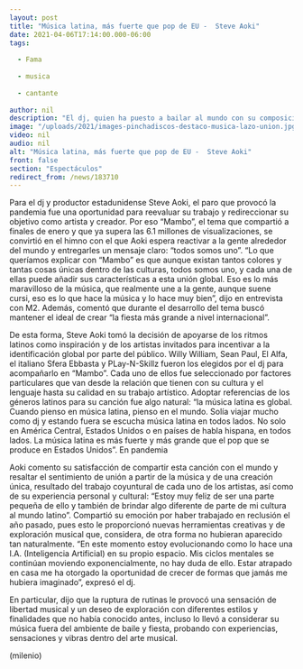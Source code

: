 ```yaml
---
layout: post
title: "Música latina, más fuerte que pop de EU -  Steve Aoki"
date: 2021-04-06T17:14:00.000-06:00
tags:
  
  - Fama
  
  - musica
  
  - cantante
  
author: nil
description: "El dj, quien ha puesto a bailar al mundo con su composición “Mambo”, destaca lo valioso que ha sido el aislamiento para su proceso creativo."
image: "/uploads/2021/images-pinchadiscos-destaco-musica-lazo-union.jpg"
video: nil
audio: nil
alt: "Música latina, más fuerte que pop de EU -  Steve Aoki"
front: false
section: "Espectáculos"
redirect_from: /news/183710
---
```


Para el dj y productor estadunidense Steve Aoki, el paro que provocó la pandemia fue una oportunidad para reevaluar su trabajo y redireccionar su objetivo como artista y creador. Por eso “Mambo”, el tema que compartió a finales de enero y que ya supera las 6.1 millones de visualizaciones, se convirtió en el himno con el que Aoki espera reactivar a la gente alrededor del mundo y entregarles un mensaje claro: “todos somos uno”. “Lo que queríamos explicar con “Mambo” es que aunque existan tantos colores y tantas cosas únicas dentro de las culturas, todos somos uno, y cada una de ellas puede añadir sus características a esta unión global. Eso es lo más maravilloso de la música, que realmente une a la gente, aunque suene cursi, eso es lo que hace la música y lo hace muy bien”, dijo en entrevista con M2. 
Además, comentó que durante el desarrollo del tema buscó mantener el ideal de crear “la fiesta más grande a nivel internacional”. 

De esta forma, Steve Aoki tomó la decisión de apoyarse de los ritmos latinos como inspiración y de los artistas invitados para incentivar a la identificación global por parte del público. Willy William, Sean Paul, El Alfa, el italiano Sfera Ebbasta y PLay-N-Skillz fueron los elegidos por el dj para acompañarlo en “Mambo”. Cada uno de ellos fue seleccionado por factores particulares que van desde la relación que tienen con su cultura y el lenguaje hasta su calidad en su trabajo artístico. Adoptar referencias de los géneros latinos para su canción fue algo natural: “la música latina es global. Cuando pienso en música latina, pienso en el mundo. Solía viajar mucho como dj y estando fuera se escucha música latina en todos lados. No solo en América Central, Estados Unidos o en países de habla hispana, en todos lados. La música latina es más fuerte y más grande que el pop que se produce en Estados Unidos”. En pandemia 

Aoki comento su satisfacción de compartir esta canción con el mundo y resaltar el sentimiento de unión a partir de la música y de una creación única, resultado del trabajo coyuntural de cada uno de los artistas, así como de su experiencia personal y cultural: “Estoy muy feliz de ser una parte pequeña de ello y también de brindar algo diferente de parte de mi cultura al mundo latino”. Compartió su emoción por haber trabajado en reclusión el año pasado, pues esto le proporcionó nuevas herramientas creativas y de exploración musical que, considera, de otra forma no hubieran aparecido tan naturalmente. “En este momento estoy evolucionando como lo hace una I.A. (Inteligencia Artificial) en su propio espacio. Mis ciclos mentales se continúan moviendo exponencialmente, no hay duda de ello. Estar atrapado en casa me ha otorgado la oportunidad de crecer de formas que jamás me hubiera imaginado”, expresó el dj. 

En particular, dijo que la ruptura de rutinas le provocó una sensación de libertad musical y un deseo de exploración con diferentes estilos y finalidades que no había conocido antes, incluso lo llevó a considerar su música fuera del ambiente de baile y fiesta, probando con experiencias, sensaciones y vibras dentro del arte musical. 

(milenio)